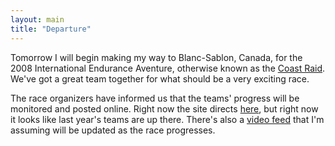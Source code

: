 ```yaml
---
layout: main
title: "Departure"
---
```

Tomorrow I will begin making my way to Blanc-Sablon, Canada, for the 2008
International Endurance Aventure, otherwise known as the [Coast
Raid](http://www.coastraid.com/en/index.html). We've got a great team together
for what should be a very exciting race.

  
The race organizers have informed us that the teams' progress will be
monitored and posted online. Right now the site directs
[here](http://www.coastraidtracking.com/), but right now it looks like last
year's teams are up there. There's also a [video
feed](http://www.enduranceaventure.tv/) that I'm assuming will be updated as
the race progresses.

